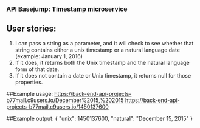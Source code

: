 ### API Basejump: Timestamp microservice

## User stories:
1) I can pass a string as a parameter, and it will check to see whether that string contains either a unix timestamp or a natural language date (example: January 1, 2016)
2) If it does, it returns both the Unix timestamp and the natural language form of that date.
3) If it does not contain a date or Unix timestamp, it returns null for those properties.

##Example usage:
https://back-end-api-projects-b77mail.c9users.io/December%2015,%202015
https://back-end-api-projects-b77mail.c9users.io/1450137600

##Example output:
{ "unix": 1450137600, "natural": "December 15, 2015" }